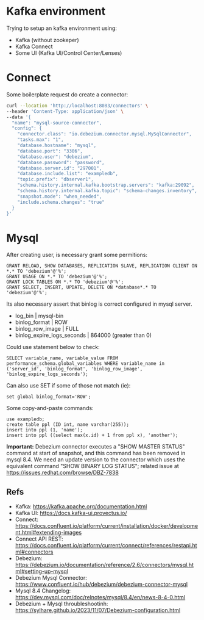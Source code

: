 # Kafka environment

Trying to setup an kafka environment using:
- Kafka (without zookeper)
- Kafka Connect
- Some UI (Kafka UI/Control Center/Lenses)


# Connect

Some boilerplate request do create a connector:
````sh
curl --location 'http://localhost:8083/connectors' \
--header 'Content-Type: application/json' \
--data '{
  "name": "mysql-source-connector",  
  "config": {  
    "connector.class": "io.debezium.connector.mysql.MySqlConnector",
    "tasks.max": "1",  
    "database.hostname": "mysql",  
    "database.port": "3306",
    "database.user": "debezium",
    "database.password": "password",
    "database.server.id": "297001", 
    "database.include.list": "exampledb",
    "topic.prefix": "dbserver1",  
    "schema.history.internal.kafka.bootstrap.servers": "kafka:29092",  
    "schema.history.internal.kafka.topic": "schema-changes.inventory",
    "snapshot.mode": "when_needed",
    "include.schema.changes": "true"
  }
}'
````

# Mysql

After creating user, is necessary grant some permitions:

````mysql
GRANT RELOAD, SHOW DATABASES, REPLICATION SLAVE, REPLICATION CLIENT ON *.* TO 'debezium'@'%';
GRANT USAGE ON *.* TO 'debezium'@'%';
GRANT LOCK TABLES ON *.* TO 'debezium'@'%';
GRANT SELECT, INSERT, UPDATE, DELETE ON *database*.* TO 'debezium'@'%';
````

Its also necessary assert that binlog is correct configured in mysql server.
- log_bin | mysql-bin
- binlog_format | ROW
- binlog_row_image | FULL
- binlog_expire_logs_seconds | 864000 (greater than 0)

Could use statement below to check:
````
SELECT variable_name, variable_value FROM performance_schema.global_variables WHERE variable_name in ('server_id', 'binlog_format', 'binlog_row_image', 'binlog_expire_logs_seconds');
````

Can also use SET if some of those not match (ie):
````
set global binlog_format='ROW';
````


Some copy-and-paste commands:
````mysql
use exampledb;
create table ppl (ID int, name varchar(255));
insert into ppl (1, 'name');
insert into ppl ((select max(x.id) + 1 from ppl x), 'another');
````


**Important:** Debezium connector executes a "SHOW MASTER STATUS" command at start of snapshot, and this command has been removed in mysql 8.4. We need an update version to the connector which uses the equivalent command "SHOW BINARY LOG STATUS"; related issue at https://issues.redhat.com/browse/DBZ-7838

## Refs

- Kafka: https://kafka.apache.org/documentation.html
- Kafka UI: https://docs.kafka-ui.provectus.io/
- Connect: https://docs.confluent.io/platform/current/installation/docker/development.html#extending-images
- Connect API REST: https://docs.confluent.io/platform/current/connect/references/restapi.html#connectors
- Debezium: https://debezium.io/documentation/reference/2.6/connectors/mysql.html#setting-up-mysql
- Debezium Mysql Connector: https://www.confluent.io/hub/debezium/debezium-connector-mysql
- Mysql 8.4 Changelog: https://dev.mysql.com/doc/relnotes/mysql/8.4/en/news-8-4-0.html
- Debezium + Mysql throubleshootinh: https://sylhare.github.io/2023/11/07/Debezium-configuration.html

